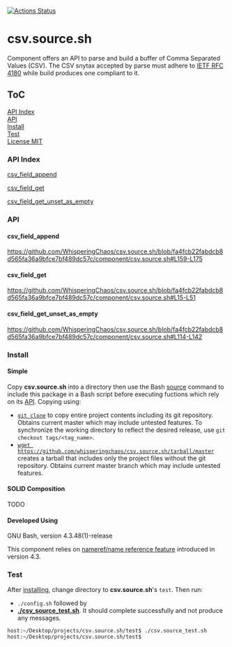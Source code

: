 [![Actions Status](https://github.com/whisperingchaos/csv.source.sh/workflows/test/badge.svg)](https://github.com/WhisperingChaos/csv.source.sh/actions)

# csv.source.sh
Component offers an API to parse and build a buffer of Comma Separated Values (CSV).  The CSV snytax accepted by parse must adhere to [IETF RFC 4180](https://www.ietf.org/rfc/rfc4180.txt) while build produces one compliant to it.

## ToC
[API Index](#api-index)  
[API](#api)  
[Install](#install)  
[Test](#test)  
[License MIT](LICENSE)  


### API Index
[csv_field_append](#csv_field_append)

[csv_field_get](#csv_field_get)

[csv_field_get_unset_as_empty](#csv_field_get_unset_as_empty)

### API

#### csv_field_append
https://github.com/WhisperingChaos/csv.source.sh/blob/fa4fcb22fabdcb8d565fa36a9bfce7bf489dc57c/component/csv.source.sh#L159-L175
#### csv_field_get
https://github.com/WhisperingChaos/csv.source.sh/blob/fa4fcb22fabdcb8d565fa36a9bfce7bf489dc57c/component/csv.source.sh#L15-L51
#### csv_field_get_unset_as_empty
https://github.com/WhisperingChaos/csv.source.sh/blob/fa4fcb22fabdcb8d565fa36a9bfce7bf489dc57c/component/csv.source.sh#L114-L142
### Install
#### Simple
Copy **csv.source.sh** into a directory then use the Bash [source](https://www.gnu.org/software/bash/manual/html_node/Bash-Builtins.html#Bash-Builtins) command to include this package in a Bash script before executing fuctions which rely on its [API](#api-index).  Copying using:

  * [```git clone```](https://help.github.com/articles/cloning-a-repository/) to copy entire project contents including its git repository.  Obtains current master which may include untested features.  To synchronize the working directory to reflect the desired release, use ```git checkout tags/<tag_name>```.
  *  [```wget https://github.com/whisperingchaos/csv.source.sh/tarball/master```](https://github.com/whisperingchaos/csv.source.sh/tarball/master) creates a tarball that includes only the project files without the git repository.  Obtains current master branch which may include untested features.
#### SOLID Composition
TODO
#### Developed Using 
GNU Bash, version 4.3.48(1)-release

This component relies on [nameref/name reference feature](https://www.gnu.org/software/bash/manual/html_node/Shell-Parameters.html) introduced in version 4.3.
### Test
After [installing](#install), change directory to **csv.source.sh**'s ```test```. Then run:
  * ```./config.sh``` followed by
  * [**./csv_source_test.sh**](test/csv_source_test.sh).  It should complete successfully and not produce any messages.
```
host:~/Desktop/projects/csv.source.sh/test$ ./csv.source_test.sh
host:~/Desktop/projects/csv.source.sh/test$ 
```
